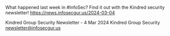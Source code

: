 What happened last week in #InfoSec? Find it out with the Kindred security newsletter!
https://news.infosecgur.us/2024-03-04

Kindred Group Security Newsletter -  4 Mar 2024
Kindred Group Security
newsletter@infosecgur.us
 
